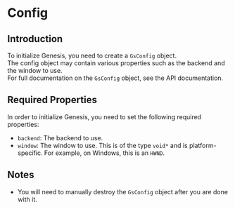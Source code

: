 # Config
## Introduction
To initialize Genesis, you need to create a `GsConfig` object.  
The config object may contain various properties such as the backend and the window to use.  
For full documentation on the `GsConfig` object, see the API documentation.

## Required Properties
In order to initialize Genesis, you need to set the following required properties:
- `backend`: The backend to use.
- `window`: The window to use. This is of the type `void*` and is platform-specific. For example, on Windows, this is an `HWND`.

## Notes
- You will need to manually destroy the `GsConfig` object after you are done with it.
